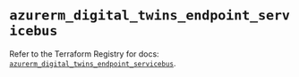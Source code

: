 # `azurerm_digital_twins_endpoint_servicebus`

Refer to the Terraform Registry for docs: [`azurerm_digital_twins_endpoint_servicebus`](https://registry.terraform.io/providers/hashicorp/azurerm/4.37.0/docs/resources/digital_twins_endpoint_servicebus).
